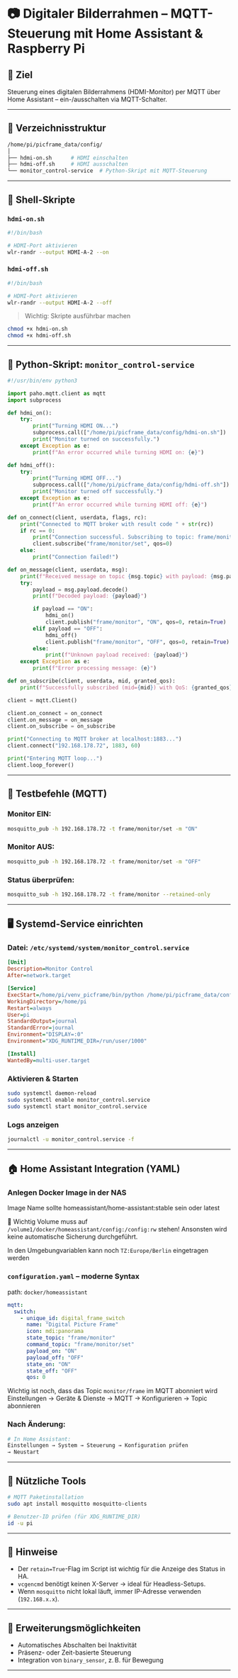 # 📷 Digitaler Bilderrahmen – MQTT-Steuerung mit Home Assistant & Raspberry Pi

## 🧩 Ziel
Steuerung eines digitalen Bilderrahmens (HDMI-Monitor) per MQTT über Home Assistant – ein-/ausschalten via MQTT-Schalter.

---

## 📁 Verzeichnisstruktur

```bash
/home/pi/picframe_data/config/
│
├── hdmi-on.sh      # HDMI einschalten
├── hdmi-off.sh     # HDMI ausschalten
└── monitor_control-service  # Python-Skript mit MQTT-Steuerung
```

---

## 🔧 Shell-Skripte

### `hdmi-on.sh`
```bash
#!/bin/bash

# HDMI-Port aktivieren
wlr-randr --output HDMI-A-2 --on
```

### `hdmi-off.sh`
```bash
#!/bin/bash

# HDMI-Port aktivieren
wlr-randr --output HDMI-A-2 --off
```

> Wichtig: Skripte ausführbar machen  
```bash
chmod +x hdmi-on.sh
chmod +x hdmi-off.sh
```

---

## 🐍 Python-Skript: `monitor_control-service`

```python
#!/usr/bin/env python3

import paho.mqtt.client as mqtt
import subprocess

def hdmi_on():
    try:
        print("Turning HDMI ON...")
        subprocess.call(["/home/pi/picframe_data/config/hdmi-on.sh"])
        print("Monitor turned on successfully.")
    except Exception as e:
        print(f"An error occurred while turning HDMI on: {e}")

def hdmi_off():
    try:
        print("Turning HDMI OFF...")
        subprocess.call(["/home/pi/picframe_data/config/hdmi-off.sh"])
        print("Monitor turned off successfully.")
    except Exception as e:
        print(f"An error occurred while turning HDMI off: {e}")

def on_connect(client, userdata, flags, rc):
    print("Connected to MQTT broker with result code " + str(rc))
    if rc == 0:
        print("Connection successful. Subscribing to topic: frame/monitor/set")
        client.subscribe("frame/monitor/set", qos=0)
    else:
        print("Connection failed!")

def on_message(client, userdata, msg):
    print(f"Received message on topic {msg.topic} with payload: {msg.payload}")
    try:
        payload = msg.payload.decode()
        print(f"Decoded payload: {payload}")

        if payload == "ON":
            hdmi_on()
            client.publish("frame/monitor", "ON", qos=0, retain=True)
        elif payload == "OFF":
            hdmi_off()
            client.publish("frame/monitor", "OFF", qos=0, retain=True)
        else:
            print(f"Unknown payload received: {payload}")
    except Exception as e:
        print(f"Error processing message: {e}")

def on_subscribe(client, userdata, mid, granted_qos):
    print(f"Successfully subscribed (mid={mid}) with QoS: {granted_qos}")

client = mqtt.Client()

client.on_connect = on_connect
client.on_message = on_message
client.on_subscribe = on_subscribe

print("Connecting to MQTT broker at localhost:1883...")
client.connect("192.168.178.72", 1883, 60)

print("Entering MQTT loop...")
client.loop_forever()
```

---

## 🧠 Testbefehle (MQTT)

### Monitor EIN:
```bash
mosquitto_pub -h 192.168.178.72 -t frame/monitor/set -m "ON"
```

### Monitor AUS:
```bash
mosquitto_pub -h 192.168.178.72 -t frame/monitor/set -m "OFF"
```

### Status überprüfen:
```bash
mosquitto_sub -h 192.168.178.72 -t frame/monitor --retained-only
```

---

## 🖥️ Systemd-Service einrichten

### Datei: `/etc/systemd/system/monitor_control.service`

```ini
[Unit]
Description=Monitor Control
After=network.target

[Service]
ExecStart=/home/pi/venv_picframe/bin/python /home/pi/picframe_data/config/monitor_control-service
WorkingDirectory=/home/pi
Restart=always
User=pi
StandardOutput=journal
StandardError=journal
Environment="DISPLAY=:0"
Environment="XDG_RUNTIME_DIR=/run/user/1000"

[Install]
WantedBy=multi-user.target
```

### Aktivieren & Starten

```bash
sudo systemctl daemon-reload
sudo systemctl enable monitor_control.service
sudo systemctl start monitor_control.service
```

### Logs anzeigen

```bash
journalctl -u monitor_control.service -f
```

---

## 🏠 Home Assistant Integration (YAML)

### Anlegen Docker Image in der NAS
Image Name sollte homeassistant/home-assistant:stable sein oder latest

🚨 Wichtig
Volume muss auf `/volume1/docker/homeassistant/config:/config:rw` stehen! 
Ansonsten wird keine automatische Sicherung durchgeführt.

In den Umgebungvariablen kann noch `TZ:Europe/Berlin` eingetragen werden

### `configuration.yaml` – moderne Syntax
path: `docker/homeassistant`

```yaml
mqtt:
  switch:
    - unique_id: digital_frame_switch
      name: "Digital Picture Frame"
      icon: mdi:panorama
      state_topic: "frame/monitor"
      command_topic: "frame/monitor/set"
      payload_on: "ON"
      payload_off: "OFF"
      state_on: "ON"
      state_off: "OFF"
      qos: 0
```

Wichtig ist noch, dass das Topic `monitor/frame` im MQTT abonniert wird
Einstellungen → Geräte & Dienste → MQTT → Konfigurieren → Topic abonnieren 

### Nach Änderung:

```bash
# In Home Assistant:
Einstellungen → System → Steuerung → Konfiguration prüfen
→ Neustart
```
---

## 🧰 Nützliche Tools

```bash
# MQTT Paketinstallation
sudo apt install mosquitto mosquitto-clients

# Benutzer-ID prüfen (für XDG_RUNTIME_DIR)
id -u pi
```

---

## 📎 Hinweise

- Der `retain=True`-Flag im Script ist wichtig für die Anzeige des Status in HA.
- `vcgencmd` benötigt keinen X-Server → ideal für Headless-Setups.
- Wenn `mosquitto` nicht lokal läuft, immer IP-Adresse verwenden (`192.168.x.x`).

---

## 🧩 Erweiterungsmöglichkeiten

- Automatisches Abschalten bei Inaktivität
- Präsenz- oder Zeit-basierte Steuerung
- Integration von `binary_sensor`, z. B. für Bewegung

---
